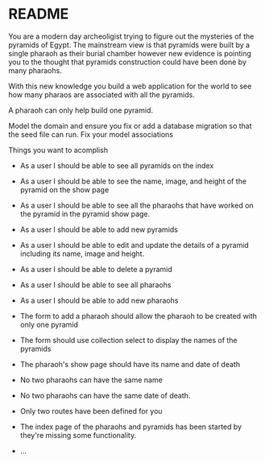 # README

You are a modern day archeoligist trying to figure out the mysteries of the pyramids of Egypt. The mainstream view is that pyramids were built by a single pharaoh as their burial chamber however new evidence is pointing you to the thought that pyramids construction could have been done by many pharaohs. 

With this new knowledge you build a web application for the world to see how many pharaos are associated with all the pyramids. 

A pharaoh can only help build one pyramid. 

Model the domain and ensure you fix or add a database migration so that the seed file can run. 
Fix your model associations

Things you want to acomplish

* As a user I should be able to see all pyramids on the index
* As a user I should be able to see the name, image, and height of the pyramid on the show page
* As a user I should be able to see all the pharaohs that have worked on the pyramid in the pyramid show page.
* As a user I should be able to add new pyramids
* As a user I should be able to edit and update the details of a pyramid including its name, image and height.
* As a user I should be able to delete a pyramid

* As a user I should be able to see all pharaohs 
* As a user I should be able to add new pharaohs
* The form to add a pharaoh should allow the pharaoh to be created with only one pyramid
* The form should use collection select to display the names of the pyramids
* The pharaoh's show page should have its name and date of death

* No two pharaohs can have the same name
* No two pharaohs can have the same date of death. 

* Only two routes have been defined for you
* The index page of the pharaohs and pyramids has been started by they're missing some functionality.

* ...
